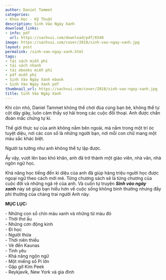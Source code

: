 ```yaml
---
author: Daniel Tammet
categories:
- Khoa Học - Kỹ Thuật
description: Sinh Vào Ngày Xanh
download_links:
- info: pdf
  url: https://sachvui.com/download/pdf/6540
image: https://sachvui.com/cover/2018/sinh-vao-ngay-xanh.jpg
layout: post
permalink: /sinh-vao-ngay-xanh.html
tags:
- tải sách miễn phí
- tải sách nhanh
- tải ebooks miễn phí
- pdf miễn phí
- Sinh Vào Ngày Xanh ebook
- Sinh Vào Ngày Xanh pdf
thumbnail_url: https://sachvui.com/cover/2018/sinh-vao-ngay-xanh.jpg
title: Sinh Vào Ngày Xanh
---
```


 <div class="item-desc text-justify"> <p>Khi còn nhỏ, Daniel Tammet không thể chơi đùa cùng bạn bè, không thể tự cột dây giày, luôn cảm thấy sợ hãi trong các cuộc đối thoại. Anh được chẩn đoán mắc chứng tự kỉ.</p><p>Thế giới thực sự của anh không nằm bên ngoài, mà nằm trong một trí óc tuyệt diệu, nơi các con số là những người bạn, nơi mỗi con chữ mang một màu sắc khác biệt.</p><p>Người ta tưởng như anh không thể tự lập được.</p><p>Ấy vậy, vượt lên bao khó khăn, anh đã trở thành một giáo viên, nhà văn, nhà ngôn ngữ học.</p><p>Khả năng học tiếng đến kì diệu của anh đã giúp hàng triệu người học được ngoại ngữ theo cách mới mẻ. Từng chương sách sẽ là từng chương của cuộc đời và những ngã rẽ của anh. Và cuốn tự truyện <strong><em>Sinh vào ngày xanh</em></strong> này sẽ giúp bạn hiểu hơn về cuộc sống không bình thường nhưng đầy phi thường của chàng trai người Anh này.</p><p><strong>MỤC LỤC:</strong></p><p>- Những con số chín màu xanh và những từ màu đỏ<br>- Thời thơ ấu<br>- Những cơn động kinh<br>- Đi học<br>- Người thừa<br>- Thời niên thiếu<br>- Vé đến Kaunas<br>- Tình yêu<br>- Khả năng ngôn ngữ<br>- Một miếng số Pi lớn<br>- Gặp gỡ Kim Peek<br>- Reykjavík, New York và gia đình</p> </div>